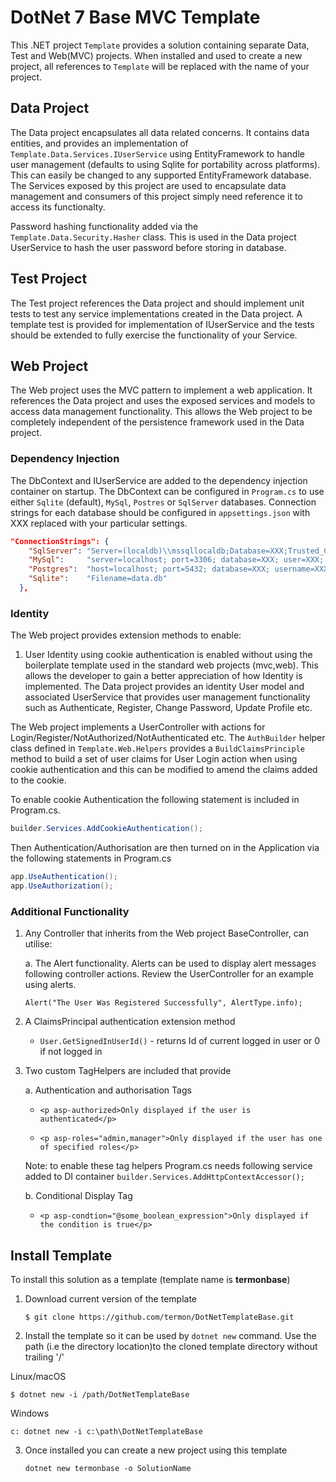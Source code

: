 # DotNet 7 Base MVC Template

This .NET project `Template` provides a solution containing separate Data, Test and Web(MVC) projects. When installed and used to create a new project, all references to ```Template``` will be replaced with the name of your project.

## Data Project

The Data project encapsulates all data related concerns. It contains data entities, and provides an implementation of ```Template.Data.Services.IUserService``` using EntityFramework to handle user management (defaults to using Sqlite for portability across platforms). This can easily be changed to any supported EntityFramework database. The Services exposed by this project are used to encapsulate data management and consumers of this project simply need reference it to access its functionalty.

Password hashing functionality added via the ```Template.Data.Security.Hasher``` class. This is used in the Data project UserService to hash the user password before storing in database.

## Test Project

The Test project references the Data project and should implement unit tests to test any service implementations created in the Data project. A template test is provided for implementation of IUserService and the tests should be extended to fully exercise the functionality of your Service.

## Web Project

The Web project uses the MVC pattern to implement a web application. It references the Data project and uses the exposed services and models to access data management functionality. This allows the Web project to be completely independent of the persistence framework used in the Data project.

### Dependency Injection

The DbContext and IUserService are added to the dependency injection container on startup. The DbContext can be configured in ```Program.cs``` to use either ```Sqlite``` (default), ```MySql```, ```Postres``` or ```SqlServer``` databases. Connection strings for each database should be configured in ```appsettings.json``` with XXX replaced with your particular settings.

```json
"ConnectionStrings": {
    "SqlServer": "Server=(localdb)\\mssqllocaldb;Database=XXX;Trusted_Connection=True;",
    "MySql":     "server=localhost; port=3306; database=XXX; user=XXX; password=XXX",
    "Postgres":  "host=localhost; port=5432; database=XXX; username=XXX; password=XXX",
    "Sqlite":    "Filename=data.db"
  },
```

### Identity

The Web project provides extension methods to enable:

1. User Identity using cookie authentication is enabled without using the boilerplate template used in the standard web projects (mvc,web). This allows the developer to gain a better appreciation of how Identity is implemented. The Data project provides an identity User model and associated UserService that provides user management functionality such as Authenticate, Register, Change Password, Update Profile etc.

The Web project implements a UserController with actions for Login/Register/NotAuthorized/NotAuthenticated etc. The ```AuthBuilder``` helper class defined in ```Template.Web.Helpers``` provides a ```BuildClaimsPrinciple``` method to build a set of user claims for User Login action when using cookie authentication and this can be modified to amend the claims added to the cookie.

To enable cookie Authentication the following statement is included in Program.cs.

```c#
builder.Services.AddCookieAuthentication();
```

Then Authentication/Authorisation are then turned on in the Application via the following statements in Program.cs

```c#
app.UseAuthentication();
app.UseAuthorization();
```

### Additional Functionality

1. Any Controller that inherits from the Web project BaseController, can utilise:

    a. The Alert functionality. Alerts can be used to display alert messages following controller actions. Review the UserController for an example using alerts.

    ```Alert("The User Was Registered Successfully", AlertType.info);```

2. A ClaimsPrincipal authentication extension method
    * ```User.GetSignedInUserId()``` - returns Id of current logged in user or 0 if not logged in

3. Two custom TagHelpers are included that provide

    a. Authentication and authorisation Tags

    * ```<p asp-authorized>Only displayed if the user is authenticated</p>```

    * ```<p asp-roles="admin,manager">Only displayed if the user has one of specified roles</p>```

    Note: to enable these tag helpers Program.cs needs following service added to DI container
    ```builder.Services.AddHttpContextAccessor();```

    b. Conditional Display Tag

    * ```<p asp-condtion="@some_boolean_expression">Only displayed if the condition is true</p>```

## Install Template

To install this solution as a template (template name is **termonbase**)

1. Download current version of the template

    ```$ git clone https://github.com/termon/DotNetTemplateBase.git```

2. Install the template so it can be used by ```dotnet new``` command. Use the path (i.e the directory location)to the cloned template directory without trailing '/'

Linux/macOS

```$ dotnet new -i /path/DotNetTemplateBase```

Windows

```c: dotnet new -i c:\path\DotNetTemplateBase```

3. Once installed you can create a new project using this template

    ```dotnet new termonbase -o SolutionName```
